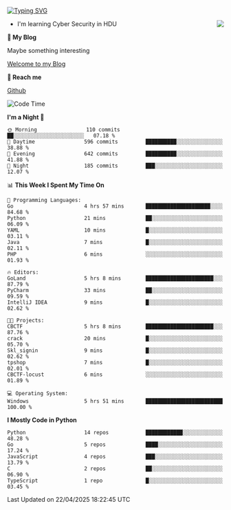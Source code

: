 [![Typing SVG](https://readme-typing-svg.herokuapp.com?font=Fira+Code&pause=1000&random=false&width=450&height=60&lines=Hello+%F0%9F%91%8B%F0%9F%8F%BB;I'm+JBNRZ)](https://git.io/typing-svg)

<a href="#">
  <img align="right" src="https://github-readme-stats.vercel.app/api?username=JBNRZ&show_icons=true&bg_color=15,f2f7fd,E0EAFC" />
</a>

- I'm learning Cyber Security in HDU

 **🌱 My Blog**

Maybe something interesting

[Welcome to my Blog](https://jbnrz.com.cn/)

 **💬 Reach me** 

[Github](https://github.com/JBNRZ)


<!--START_SECTION:waka-->
![Code Time](http://img.shields.io/badge/Code%20Time-1%2C155%20hrs%2029%20mins-blue)

**I'm a Night 🦉** 

```text
🌞 Morning                110 commits         ██░░░░░░░░░░░░░░░░░░░░░░░   07.18 % 
🌆 Daytime                596 commits         ██████████░░░░░░░░░░░░░░░   38.88 % 
🌃 Evening                642 commits         ██████████░░░░░░░░░░░░░░░   41.88 % 
🌙 Night                  185 commits         ███░░░░░░░░░░░░░░░░░░░░░░   12.07 % 
```


📊 **This Week I Spent My Time On** 

```text
💬 Programming Languages: 
Go                       4 hrs 57 mins       █████████████████████░░░░   84.68 % 
Python                   21 mins             ██░░░░░░░░░░░░░░░░░░░░░░░   06.09 % 
YAML                     10 mins             █░░░░░░░░░░░░░░░░░░░░░░░░   03.11 % 
Java                     7 mins              █░░░░░░░░░░░░░░░░░░░░░░░░   02.11 % 
PHP                      6 mins              ░░░░░░░░░░░░░░░░░░░░░░░░░   01.93 % 

🔥 Editors: 
GoLand                   5 hrs 8 mins        ██████████████████████░░░   87.79 % 
PyCharm                  33 mins             ██░░░░░░░░░░░░░░░░░░░░░░░   09.59 % 
IntelliJ IDEA            9 mins              █░░░░░░░░░░░░░░░░░░░░░░░░   02.62 % 

🐱‍💻 Projects: 
CBCTF                    5 hrs 8 mins        ██████████████████████░░░   87.76 % 
crack                    20 mins             █░░░░░░░░░░░░░░░░░░░░░░░░   05.70 % 
Skl_signin               9 mins              █░░░░░░░░░░░░░░░░░░░░░░░░   02.62 % 
tpshop                   7 mins              █░░░░░░░░░░░░░░░░░░░░░░░░   02.01 % 
CBCTF-locust             6 mins              ░░░░░░░░░░░░░░░░░░░░░░░░░   01.89 % 

💻 Operating System: 
Windows                  5 hrs 51 mins       █████████████████████████   100.00 % 
```

**I Mostly Code in Python** 

```text
Python                   14 repos            ████████████░░░░░░░░░░░░░   48.28 % 
Go                       5 repos             ████░░░░░░░░░░░░░░░░░░░░░   17.24 % 
JavaScript               4 repos             ███░░░░░░░░░░░░░░░░░░░░░░   13.79 % 
C                        2 repos             ██░░░░░░░░░░░░░░░░░░░░░░░   06.90 % 
TypeScript               1 repo              █░░░░░░░░░░░░░░░░░░░░░░░░   03.45 % 
```




 Last Updated on 22/04/2025 18:22:45 UTC
<!--END_SECTION:waka-->
